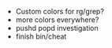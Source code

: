 * Custom colors for rg/grep?
* more colors everywhere?
* pushd popd investigation
* finish bin/cheat
